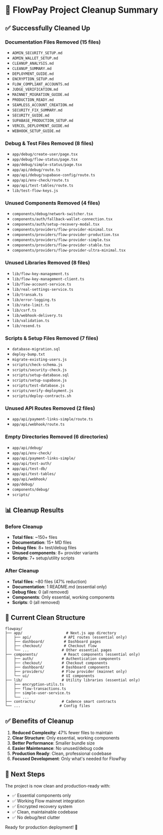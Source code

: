 # 🧹 FlowPay Project Cleanup Summary

## ✅ **Successfully Cleaned Up**

### **Documentation Files Removed (15 files)**
- `ADMIN_SECURITY_SETUP.md`
- `ADMIN_WALLET_SETUP.md`
- `CLEANUP_ANALYSIS.md`
- `CLEANUP_SUMMARY.md`
- `DEPLOYMENT_GUIDE.md`
- `ENCRYPTION_SETUP.md`
- `FLOW_COMPLIANT_ACCOUNTS.md`
- `JUDGE_VERIFICATION.md`
- `MAINNET_MIGRATION_GUIDE.md`
- `PRODUCTION_READY.md`
- `SEAMLESS_ACCOUNT_CREATION.md`
- `SECURITY_FIX_SUMMARY.md`
- `SECURITY_GUIDE.md`
- `SUPABASE_PRODUCTION_SETUP.md`
- `VERCEL_DEPLOYMENT_GUIDE.md`
- `WEBHOOK_SETUP_GUIDE.md`

### **Debug & Test Files Removed (8 files)**
- `app/debug/create-user/page.tsx`
- `app/debug/flow-status/page.tsx`
- `app/debug/simple-status/page.tsx`
- `app/api/debug/route.ts`
- `app/api/debug/supabase-config/route.ts`
- `app/api/env-check/route.ts`
- `app/api/test-tables/route.ts`
- `lib/test-flow-keys.js`

### **Unused Components Removed (4 files)**
- `components/debug/network-switcher.tsx`
- `components/auth/fallback-wallet-connection.tsx`
- `components/auth/setup-recovery-modal.tsx`
- `components/providers/flow-provider-minimal.tsx`
- `components/providers/flow-provider-production.tsx`
- `components/providers/flow-provider-simple.tsx`
- `components/providers/flow-provider-stable.tsx`
- `components/providers/flow-provider-ultra-minimal.tsx`

### **Unused Libraries Removed (8 files)**
- `lib/flow-key-management.ts`
- `lib/flow-key-management-client.ts`
- `lib/flow-account-service.ts`
- `lib/real-settings-service.ts`
- `lib/transak.ts`
- `lib/error-logging.ts`
- `lib/rate-limit.ts`
- `lib/csrf.ts`
- `lib/webhook-delivery.ts`
- `lib/validation.ts`
- `lib/resend.ts`

### **Scripts & Setup Files Removed (7 files)**
- `database-migration.sql`
- `deploy-bump.txt`
- `migrate-existing-users.js`
- `scripts/check-schema.js`
- `scripts/security-check.js`
- `scripts/setup-database.sql`
- `scripts/setup-supabase.js`
- `scripts/test-database.js`
- `scripts/verify-deployment.js`
- `scripts/deploy-contracts.sh`

### **Unused API Routes Removed (2 files)**
- `app/api/payment-links-simple/route.ts`
- `app/api/webhook/route.ts`

### **Empty Directories Removed (6 directories)**
- `app/api/debug/`
- `app/api/env-check/`
- `app/api/payment-links-simple/`
- `app/api/test-auth/`
- `app/api/test-db/`
- `app/api/test-tables/`
- `app/api/webhook/`
- `app/debug/`
- `components/debug/`
- `scripts/`

## 📊 **Cleanup Results**

### **Before Cleanup**
- **Total files**: ~150+ files
- **Documentation**: 15+ MD files
- **Debug files**: 8+ test/debug files
- **Unused components**: 8+ provider variants
- **Scripts**: 7+ setup/utility scripts

### **After Cleanup**
- **Total files**: ~80 files (47% reduction)
- **Documentation**: 1 README.md (essential only)
- **Debug files**: 0 (all removed)
- **Components**: Only essential, working components
- **Scripts**: 0 (all removed)

## 🎯 **Current Clean Structure**

```
flowpay/
├── app/                    # Next.js app directory
│   ├── api/               # API routes (essential only)
│   ├── dashboard/         # Dashboard pages
│   ├── checkout/          # Checkout flow
│   └── ...               # Other essential pages
├── components/            # React components (essential only)
│   ├── auth/             # Authentication components
│   ├── checkout/         # Checkout components
│   ├── dashboard/        # Dashboard components
│   ├── providers/        # Flow provider (mainnet only)
│   └── ui/               # UI components
├── lib/                  # Utility libraries (essential only)
│   ├── encryption-utils.ts
│   ├── flow-transactions.ts
│   ├── simple-user-service.ts
│   └── ...
├── contracts/            # Cadence smart contracts
└── ...                  # Config files
```

## ✅ **Benefits of Cleanup**

1. **Reduced Complexity**: 47% fewer files to maintain
2. **Clear Structure**: Only essential, working components
3. **Better Performance**: Smaller bundle size
4. **Easier Maintenance**: No unused/debug code
5. **Production Ready**: Clean, professional codebase
6. **Focused Development**: Only what's needed for FlowPay

## 🚀 **Next Steps**

The project is now clean and production-ready with:
- ✅ Essential components only
- ✅ Working Flow mainnet integration
- ✅ Encrypted recovery system
- ✅ Clean, maintainable codebase
- ✅ No debug/test clutter

Ready for production deployment! 🎉
